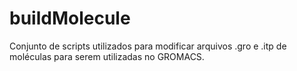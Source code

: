 # buildMolecule

Conjunto de scripts utilizados para modificar arquivos .gro e .itp de moléculas para serem utilizadas no GROMACS.

